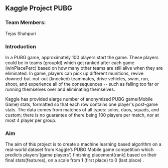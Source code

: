 ## Kaggle Project PUBG

### Team Members:

Tejas Shahpuri

### Introduction

In a PUBG game, approximately 100 players start the game. These players could be in teams (groupId) which get ranked after each game (winPlacePerc) based on how many other teams are still alive when they are eliminated. In game, players can pick up different munitions, revive downed-but-not-out (knocked) teammates, drive vehicles, swim, run, shoot, and experience all of the consequences -- such as falling too far or running themselves over and eliminating themselves.

Kaggle has provided alarge number of anonymized PUBG game(Mobile Game) stats, formatted so that each row contains one player's post-game stats. The data comes from matches of all types: solos, duos, squads, and custom; there is no guarantee of there being 100 players per match, nor at most 4 player per group.

### Aim

The aim of this project is to create a machine learning based algorithm on a real-world dataset from Kaggle’s PUBG Mobile game competition which predicts players’(game players’) finishing placement(rank) based on their final stats(features), on a scale from 1 (first place) to 0 (last place) . 

